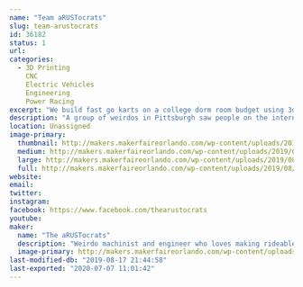 ```yaml
---
name: "Team aRUSTocrats"
slug: team-arustocrats
id: 36182
status: 1
url: 
categories:
  - 3D Printing
    CNC
    Electric Vehicles
    Engineering
    Power Racing
excerpt: "We build fast go karts on a college dorm room budget using 3dprinting, spare parts, and found materials."
description: "A group of weirdos in Pittsburgh saw people on the internet racing undersized, extremely uncomfortable, and questionably-safe go karts and we said: \"Sounds like a great idea!\". Since 2014, The aRUSTocrats (Aristocrats from the RUST belt) have been building go karts to enter in the Power Racing Series. We've built the Batmobile (2014), the sCOOL Bus (2015), and the RAMbulance (2017-present) and have won both race weekend and season trophies."
location: Unassigned
image-primary:
  thumbnail: http://makers.makerfaireorlando.com/wp-content/uploads/2019/08/thearustocrats-150x150.jpg
  medium: http://makers.makerfaireorlando.com/wp-content/uploads/2019/08/thearustocrats-300x169.jpg
  large: http://makers.makerfaireorlando.com/wp-content/uploads/2019/08/thearustocrats.jpg
  full: http://makers.makerfaireorlando.com/wp-content/uploads/2019/08/thearustocrats.jpg
website: 
email: 
twitter: 
instagram: 
facebook: https://www.facebook.com/thearustocrats
youtube: 
maker:
  name: "The aRUSTocrats"
  description: "Weirdo machinist and engineer who loves making rideable projects, like ebikes and gokarts, using digital design and fabrication."
  image-primary: http://makers.makerfaireorlando.com/wp-content/uploads/2019/08/profile.jpg
last-modified-db: "2019-08-17 21:44:58"
last-exported: "2020-07-07 11:01:42"
---
```

